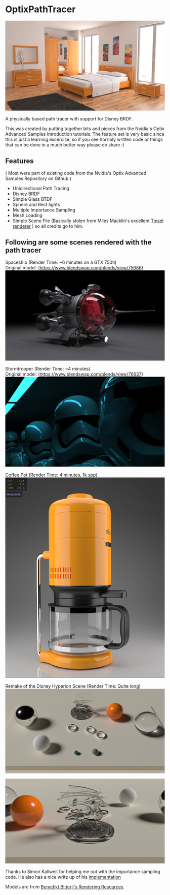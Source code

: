 
OptixPathTracer
==========

![Bedroom](./bedroom.png)

A physically based path tracer with support for Disney BRDF.

This was created by putting together bits and pieces from the Nvidia's Optix Advanced Samples Introduction tutorials.
The feature set is very basic since this is just a learning excercise, so if you see horribly written code or things that
can be done in a much better way please do share :)

Features
--------
( Most were part of existing code from the Nvidia's Optix Advanced Samples Repository on Github )  
- Unidirectional Path Tracing  
- Disney BRDF  
- Simple Glass BTDF  
- Sphere and Rect lights  
- Multiple Importance Sampling  
- Mesh Loading
- Simple Scene File (Basically stolen from Miles Macklin's excellent [Tinsel renderer](https://github.com/mmacklin/tinsel) ) so all credits go to him.

Following are some scenes rendered with the path tracer
--------
Spaceship (Render Time: ~6 minutes on a GTX 750ti)  
Original model: (https://www.blendswap.com/blends/view/75686)
![Spaceship](./spaceship.png)

Stormtrooper (Render Time: ~4 minutes)  
Original model: (https://www.blendswap.com/blends/view/76637) 
![Stormtrooper](./stormtrooper.png)

[Coffee Pot](https://benedikt-bitterli.me/resources) (Render Time: 4 minutes. 1k spp)
![Coffee Pot](./coffee_pot.png)

Remake of the Disney Hyperion Scene (Render Time: Quite long)
![Hyperion Scene](./hyperion.png)

![Dragon closeup](./dragon.png)

Thanks to Simon Kallweit for helping me out with the importance sampling code. He also has a nice write up of his [implementation](http://simon-kallweit.me/rendercompo2015/)

Models are from [Benedikt Bitterli's Rendering Resources](https://benedikt-bitterli.me/resources).


